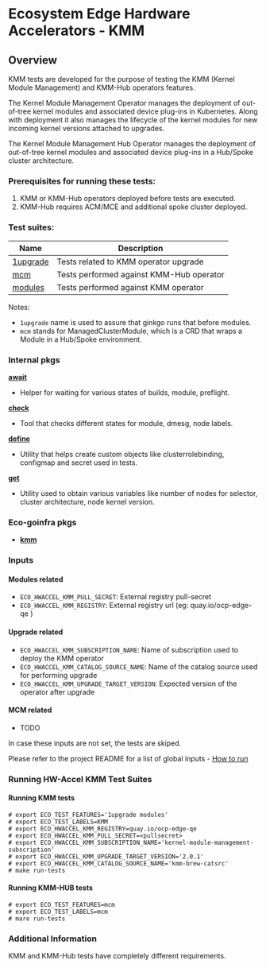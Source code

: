 # Ecosystem Edge Hardware Accelerators - KMM 

## Overview
KMM tests are developed for the purpose of testing the KMM (Kernel Module Management) and KMM-Hub operators features.

The Kernel Module Management Operator manages the deployment of out-of-tree kernel modules and associated device plug-ins in Kubernetes. Along with deployment it also manages the lifecycle of the kernel modules for new incoming kernel versions attached to upgrades.

The Kernel Module Management Hub Operator manages the deployment of out-of-tree kernel modules and associated device plug-ins in a Hub/Spoke cluster architecture. 

### Prerequisites for running these tests:

1. KMM or KMM-Hub operators deployed before tests are executed.
2. KMM-Hub requires ACM/MCE and additional spoke cluster deployed.

### Test suites:

| Name                                        | Description                              |
|---------------------------------------------|------------------------------------------|
| [1upgrade](1upgrade/upgrade_suite_test.go)  | Tests related to KMM operator upgrade    |
| [mcm](mcm/mcm_suite_test.go)                | Tests performed against KMM-Hub operator |
| [modules](modules/modules_suite_test.go)    | Tests performed against KMM operator     |

Notes: 
- `1upgrade` name is used to assure that ginkgo runs that before modules.
- `mcm` stands for ManagedClusterModule, which is a CRD that wraps a Module in a Hub/Spoke environment.

### Internal pkgs

[**await**](modules/internal/await/await.go)
- Helper for waiting for various states of builds, module, preflight.

[**check**](modules/internal/check/check.go)
- Tool that checks different states for module, dmesg, node labels.

[**define**](modules/internal/define)
- Utility that helps create custom objects like clusterrolebinding, configmap and secret used in tests.

[**get**](modules/internal/get/get.go)
- Utility used to obtain various variables like number of nodes for selector, cluster architecture, node kernel version.

### Eco-goinfra pkgs

- [**kmm**](https://github.com/openshift-kni/eco-goinfra/tree/main/pkg/kmm)

### Inputs

#### Modules related
- `ECO_HWACCEL_KMM_PULL_SECRET`: External registry pull-secret 
- `ECO_HWACCEL_KMM_REGISTRY`: External registry url (eg: quay.io/ocp-edge-qe )

#### Upgrade related
- `ECO_HWACCEL_KMM_SUBSCRIPTION_NAME`: Name of subscription used to deploy the KMM operator
- `ECO_HWACCEL_KMM_CATALOG_SOURCE_NAME`: Name of the catalog source used for performing upgrade
- `ECO_HWACCEL_KMM_UPGRADE_TARGET_VERSION`: Expected version of the operator after upgrade

#### MCM related
- TODO

In case these inputs are not set, the tests are skiped.

Please refer to the project README for a list of global inputs - [How to run](../../../README.md#how-to-run)

### Running HW-Accel KMM Test Suites

#### Running KMM tests
```
# export ECO_TEST_FEATURES='1upgrade modules'
# export ECO_TEST_LABELS=KMM
# export ECO_HWACCEL_KMM_REGISTRY=quay.io/ocp-edge-qe
# export ECO_HWACCEL_KMM_PULL_SECRET=<pullsecret>
# export ECO_HWACCEL_KMM_SUBSCRIPTION_NAME='kernel-module-management-subscription'
# export ECO_HWACCEL_KMM_UPGRADE_TARGET_VERSION='2.0.1'
# export ECO_HWACCEL_KMM_CATALOG_SOURCE_NAME='kmm-brew-catsrc'
# make run-tests
```

#### Running KMM-HUB tests
```
# export ECO_TEST_FEATURES=mcm
# export ECO_TEST_LABELS=mcm
# mare run-tests
```

### Additional Information
KMM and KMM-Hub tests have completely different requirements.  
